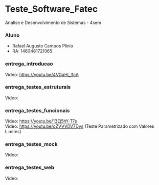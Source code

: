 # Teste_Software_Fatec
 Análise e Desenvolvimento de Sistemas - 4sem
 
 ### Aluno
 - Rafael Augusto Campos Plinio
 - RA: 1460481721065

### entrega_introducao
Video: https://youtu.be/4VGaHI_l1cA

### entrega_testes_estruturais
Video: 

### entrega_testes_funcionais
Video: https://youtu.be/13Ej5hY-T7s \
Video: https://youtu.be/oZVVVDV7Dys (Teste Parametrizado com Valores Limites)
### entrega_testes_mock
Video:

### entrega_testes_web
Video:
